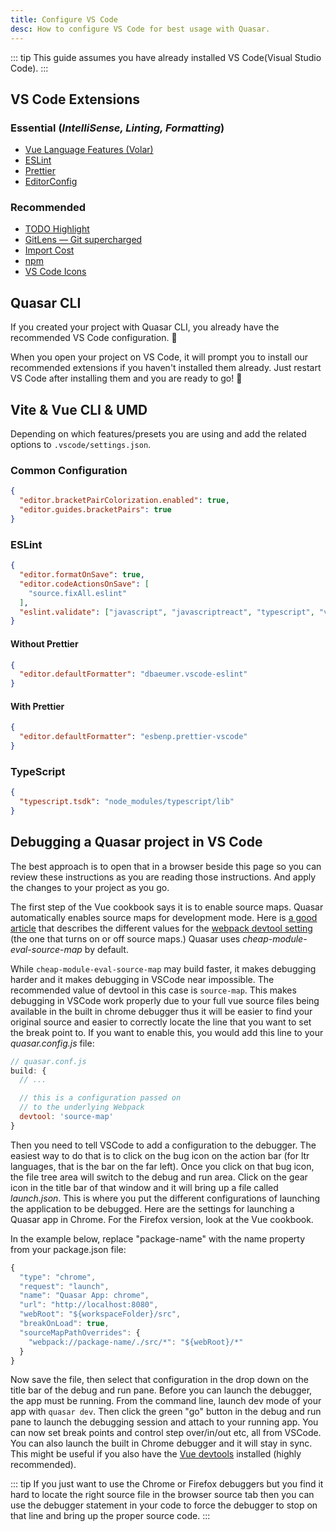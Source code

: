 ```yaml
---
title: Configure VS Code
desc: How to configure VS Code for best usage with Quasar.
---
```


::: tip
This guide assumes you have already installed VS Code(Visual Studio Code).
:::

## VS Code Extensions

### Essential (_IntelliSense, Linting, Formatting_)

- [Vue Language Features (Volar)](https://marketplace.visualstudio.com/items?itemName=johnsoncodehk.volar)
- [ESLint](https://marketplace.visualstudio.com/items?itemName=dbaeumer.vscode-eslint)
- [Prettier](https://marketplace.visualstudio.com/items?itemName=esbenp.prettier-vscode)
- [EditorConfig](https://marketplace.visualstudio.com/items?itemName=EditorConfig.EditorConfig)

### Recommended

- [TODO Highlight](https://marketplace.visualstudio.com/items?itemName=wayou.vscode-todo-highlight)
- [GitLens — Git supercharged](https://marketplace.visualstudio.com/items?itemName=eamodio.gitlens)
- [Import Cost](https://marketplace.visualstudio.com/items?itemName=wix.vscode-import-cost)
- [npm](https://marketplace.visualstudio.com/items?itemName=eg2.vscode-npm-script)
- [VS Code Icons](https://marketplace.visualstudio.com/items?itemName=vscode-icons-team.vscode-icons)

## Quasar CLI

If you created your project with Quasar CLI, you already have the recommended VS Code configuration. 💪

When you open your project on VS Code, it will prompt you to install our recommended extensions if you haven't installed them already.
Just restart VS Code after installing them and you are ready to go! 🚀

## Vite & Vue CLI & UMD

Depending on which features/presets you are using and add the related options to `.vscode/settings.json`.

### Common Configuration

```json
{
  "editor.bracketPairColorization.enabled": true,
  "editor.guides.bracketPairs": true
}
```

### ESLint

```json
{
  "editor.formatOnSave": true,
  "editor.codeActionsOnSave": [
    "source.fixAll.eslint"
  ],
  "eslint.validate": ["javascript", "javascriptreact", "typescript", "vue"]
}
```

#### Without Prettier

```json
{
  "editor.defaultFormatter": "dbaeumer.vscode-eslint"
}
```

#### With Prettier

```json
{
  "editor.defaultFormatter": "esbenp.prettier-vscode"
}
```

### TypeScript

```json
{
  "typescript.tsdk": "node_modules/typescript/lib"
}
```

## Debugging a Quasar project in VS Code

The best approach is to open that in a browser beside this page so you can review these instructions as you are reading those instructions. And apply the changes to your project as you go.

The first step of the Vue cookbook says it is to enable source maps. Quasar automatically enables source maps for development mode. Here is [a good article](https://blog.scottlogic.com/2017/11/01/webpack-source-map-options-quick-guide.html) that describes the different values for the [webpack devtool setting](https://webpack.js.org/configuration/devtool/) (the one that turns on or off source maps.) Quasar uses _cheap-module-eval-source-map_ by default.

While `cheap-module-eval-source-map` may build faster, it makes debugging harder and it makes debugging in VSCode near impossible. The recommended value of devtool in this case is `source-map`. This makes debugging in VSCode work properly due to your full vue source files being available in the built in chrome debugger thus it will be easier to find your original source and easier to correctly locate the line that you want to set the break point to. If you want to enable this, you would add this line to your _quasar.config.js_ file:

```js
// quasar.conf.js
build: {
  // ...

  // this is a configuration passed on
  // to the underlying Webpack
  devtool: 'source-map'
}
```

Then you need to tell VSCode to add a configuration to the debugger. The easiest way to do that is to click on the bug icon on the action bar (for ltr languages, that is the bar on the far left). Once you click on that bug icon, the file tree area will switch to the debug and run area. Click on the gear icon in the title bar of that window and it will bring up a file called _launch.json_. This is where you put the different configurations of launching the application to be debugged. Here are the settings for launching a Quasar app in Chrome. For the Firefox version, look at the Vue cookbook.

In the example below, replace "package-name" with the name property from your package.json file:

```js
{
  "type": "chrome",
  "request": "launch",
  "name": "Quasar App: chrome",
  "url": "http://localhost:8080",
  "webRoot": "${workspaceFolder}/src",
  "breakOnLoad": true,
  "sourceMapPathOverrides": {
    "webpack://package-name/./src/*": "${webRoot}/*"
  }
}
```

Now save the file, then select that configuration in the drop down on the title bar of the debug and run pane. Before you can launch the debugger, the app must be running. From the command line, launch dev mode of your app with `quasar dev`. Then click the green "go" button in the debug and run pane to launch the debugging session and attach to your running app. You can now set break points and control step over/in/out etc, all from VSCode. You can also launch the built in Chrome debugger and it will stay in sync. This might be useful if you also have the [Vue devtools](https://chrome.google.com/webstore/detail/vuejs-devtools/nhdogjmejiglipccpnnnanhbledajbpd) installed (highly recommended).

::: tip
If you just want to use the Chrome or Firefox debuggers but you find it hard to locate the right source file in the browser source tab then you can use the debugger statement in your code to force the debugger to stop on that line and bring up the proper source code.
:::



